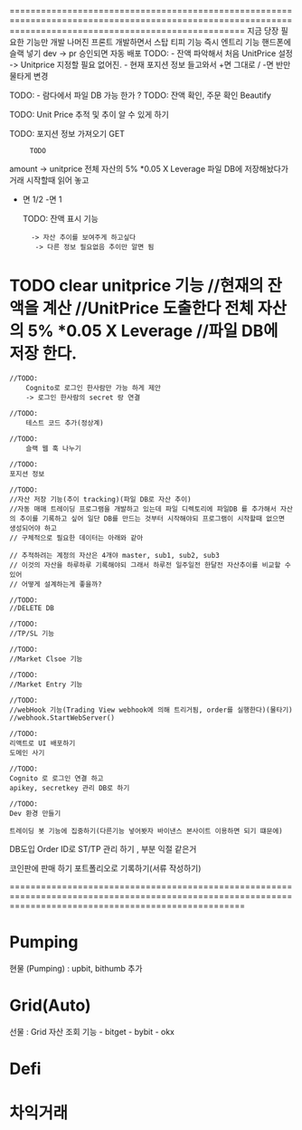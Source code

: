 
=========================================================================================================================================================
지금 당장 필요한 기능만 개발 
나머진 프론트 개발하면서
스탑 티피 기능 즉시 엔트리 기능
핸드폰에 슬랙 넣기
dev -> pr 승인되면 자동 배포
TODO: 
	- 잔액 파악해서 처음 UnitPrice 설정 -> Unitprice 지정할 필요 없어진.
	- 현재 포지션 정보 들고와서 +면 그대로 / -면 반만 물타게 변경

TODO:
	- 람다에서 파일 DB 가능 한가 ?
TODO:
	잔액 확인, 주문 확인 Beautify

TODO:
	Unit Price 추적 및 추이 알 수 있게 하기

TODO:
	포지션 정보 가져오기 GET

		 TODO
amount -> unitprice 전체 자산의 5% *0.05 X Leverage
파일 DB에 저장해놨다가 거래 시작할때 읽어 놓고 
+ 면 1/2 -면 1

	TODO:
		잔액 표시 기능

 		-> 자산 추이를 보여주게 하고싶다
		 -> 다른 정보 필요없음 추이만 알면 됨


TODO
clear unitprice 기능
	//현재의 잔액을 계산
	//UnitPrice 도출한다 전체 자산의 5% *0.05 X Leverage
	//파일 DB에 저장 한다.
=========================================================================================================================================================
	//TODO:
		Cognito로 로그인 한사람만 가능 하게 제안
		-> 로그인 한사람의 secret 랑 연결

	//TODO:
		테스트 코드 추가(정상계)

	//TODO:
		슬랙 웹 훅 나누기

	//TODO: 
	포지션 정보

	//TODO:
	//자산 저장 기능(추이 tracking)(파일 DB로 자산 추이)
	//자동 매매 트레이딩 프로그램을 개발하고 있는데 파일 디렉토리에 파일DB 를 추가해서 자산의 추이를 기록하고 싶어 일단 DB를 만드는 것부터 시작해야되 프로그램이 시작할때 없으면 생성되어야 하고
	// 구체적으로 필요한 데이터는 아래와 같아

	// 추적하려는 계정의 자산은 4개야 master, sub1, sub2, sub3
	// 이것의 자산을 하루하루 기록해야되 그래서 하루전 일주일전 한달전 자산추이를 비교할 수 있어
	// 어떻게 설계하는게 좋을까?

	//TODO:
	//DELETE DB

	//TODO:
	//TP/SL 기능

	//TODO:
	//Market Clsoe 기능

	//TODO:
	//Market Entry 기능

	//TODO:
	//webHook 기능(Trading View webhook에 의해 트리거됨, order를 실행한다)(물타기)
	//webhook.StartWebServer()

	//TODO:
	리액트로 UI 배포하기
	도메인 사기

	//TODO:
	Cognito 로 로그인 연결 하고 
	apikey, secretkey 관리 DB로 하기

	//TODO:
	Dev 환경 만들기

	트레이딩 봇 기능에 집중하기(다른기능 넣어봣자 바이낸스 본사이트 이용하면 되기 떄문에)
DB도입
Order ID로 ST/TP 관리 하기 , 부분 익절 같은거



코인판에 판매 하기
포트폴리오로 기록하기(서류 작성하기)

=========================================================================================================================================================

# Pumping
현물 (Pumping) : upbit, bithumb 추가

# Grid(Auto)
선물 : Grid 자산 조회 기능
    - bitget
    - bybit
    - okx

# Defi

# 차익거래